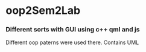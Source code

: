 # oop2Sem2Lab
<h3>Different sorts with GUI using c++ qml and js </h3>
Different oop paterns were used there. Contains UML
